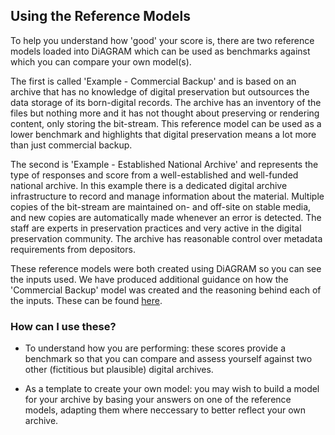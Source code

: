 ## Using the Reference Models

To help you understand how 'good' your score is, there are two reference models loaded into DiAGRAM which can be used as benchmarks against which you can compare your own model(s). 

The first is called 'Example - Commercial Backup' and is based on an archive that has no knowledge of digital preservation but outsources the data storage of its born-digital records. The archive has an inventory of the files but nothing more and it has not thought about preserving or rendering content, only storing the bit-stream. This reference model can be used as a lower benchmark and highlights that digital preservation means a lot more than just commercial backup. 

The second is 'Example - Established National Archive' and represents the type of responses and score from a well-established and well-funded national archive. In this example there is a dedicated digital archive infrastructure to record and manage information about the material. Multiple copies of the bit-stream are maintained on- and off-site on stable media, and new copies are automatically made whenever an error is detected. The staff are experts in preservation practices and very active in the digital preservation community. The archive has reasonable control over metadata requirements from depositors. 

These reference models were both created using DiAGRAM so you can see the inputs used. We have produced additional guidance on how the 'Commercial Backup' model was created and the reasoning behind each of the inputs. These can be found <a href="https://docs.google.com/document/d/1rllUojYyZlDH4GgbMTQGn9xHiP7WPftXhxHlM9N8kdw" target="_blank" download>here</a>. 

### How can I use these?

- To understand how you are performing: these scores provide a benchmark so that you can compare and assess yourself against two other (fictitious but plausible) digital archives. 

- As a template to create your own model: you may wish to build a model for your archive by basing your answers on one of the reference models, adapting them where neccessary to better reflect your own archive.
